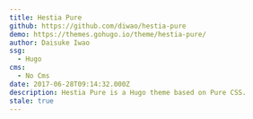 ```yaml
---
title: Hestia Pure
github: https://github.com/diwao/hestia-pure
demo: https://themes.gohugo.io/theme/hestia-pure/
author: Daisuke Iwao
ssg:
  - Hugo
cms:
  - No Cms
date: 2017-06-28T09:14:32.000Z
description: Hestia Pure is a Hugo theme based on Pure CSS.
stale: true
---
```

